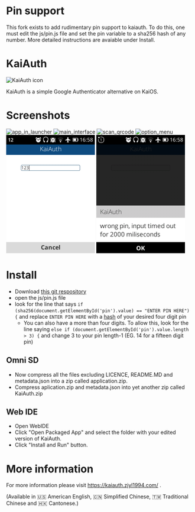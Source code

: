 # Pin support
This fork exists to add rudimentary pin support to kaiauth. To do this, one must edit the js/pin.js file and set the pin variable to a sha256 hash of any number. More detailed instructions are avaiable under Install.

# KaiAuth

![KaiAuth icon](img/icons/app_112.png)

KaiAuth is a simple Google Authenticator alternative on KaiOS.

# Screenshots

![app_in_launcher](https://kaiauth.zjyl1994.com/img/app_in_launcher.png)
![main_interface](https://kaiauth.zjyl1994.com/img/main_interface.png)
![scan_qrcode](https://kaiauth.zjyl1994.com/img/scan_qrcode.png)
![option_menu](https://kaiauth.zjyl1994.com/img/option_menu.png)
![pin input](https://github.com/user18130814200115-2/KaiAuth/blob/master/Screenshots/Screenshot_inputPin.png?raw=true)
![failed pin](https://github.com/user18130814200115-2/KaiAuth/blob/master/Screenshots/Screenshot_failedPin.png?raw=true)

# Install
- Download [this git respository](https://github.com/user18130814200115-2/KaiAuth.git)
- open the js/pin.js file
- look for the line that says `if (sha256(document.getElementById('pin').value) == "ENTER PIN HERE") {` and replace `ENTER PIN HERE` with a [hash](https://passwordsgenerator.net/sha256-hash-generator/) of your desired four digit pin
  + You can also have a more than four digits. To allow this, look for the line saying `else if (document.getElementById('pin').value.length > 3) {` and change 3 to your pin length-1 (EG. 14 for a fifteen digit pin)

## Omni SD
- Now compress all the files excluding LICENCE, README.MD and metadata.json into a zip called application.zip.
- Compress aplication.zip and metadata.json into yet another zip called KaiAuth.zip

## Web IDE
- Open WebIDE
- Click "Open Packaged App" and select the folder with your edited version of KaiAuth.
- Click "Install and Run" button.

# More information
For more information please visit https://kaiauth.zjyl1994.com/ .

(Available in 🇺🇸 American English, 🇨🇳 Simplified Chinese, 🇹🇼 Traditional Chinese and 🇭🇰 Cantonese.)
